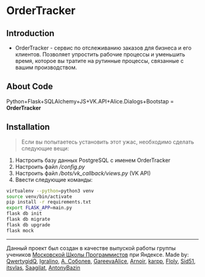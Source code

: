 # OrderTracker

## Introduction

 - OrderTracker - сервис по отслеживанию заказов для бизнеса и его клиентов. Позволяет упростить рабочие процессы и уменьшить время, которое вы тратите на рутинные процессы, связанные с вашим производством.

## About Code
Python+Flask+SQLAlchemy+JS+VK.API+Alice.Dialogs+Bootstap = __OrderTracker__

## Installation

> Если вы попытаетесь установить этот ужас, необходимо сделать следующие вещи:
1) Настроить базу данных PostgreSQL с именем OrderTracker
2) Настроить файл */config.py*
3) Настроить файл */bots/vk_callback/views.py* (VK API)
4) Ввести следующие команды:
``` sh
virtualenv --python=python3 venv
source venv/bin/activate
pip install -r requirements.txt
export FLASK_APP=main.py
flask db init
flask db migrate
flask db upgrade
flask mock
```
___

Данный проект был создан в качестве выпуской работы группы учеников [Московской Школы Программистов] при Яндексе.
Made by:
[QwertygidQ], [Igralino], [А. Соболев], [GareevaAlice], [Arnoir], [karpp], [Floly], [Sid51], [itsvlas], [Saagilat], [AntonyBazin]

[Московской Школы Программистов]: <https://informatics.ru>
[QwertygidQ]: <https://gihub.com/QwertygidQ>
[Igralino]: <https://gihub.com/Igralino>
[А. Соболев]: <https://vk.com/id_alexey2000>
[GareevaAlice]:<https://github.com/GareevaAlice>
[Arnoir]:<https://github.com/Arinoir>
[karpp]:<https://github.com/karpp>
[Floly]:<https://github.com/Floly>
[Sid51]:<https://github.com/Sid51>
[itsvlas]:<https://github.com/itsvlas>
[Saagilat]:<https://vk.com/mkatargin>
[AntonyBazin]:<https://github.com/AntonyBazin>
